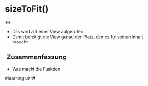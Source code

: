 # sizeToFit()
↔️

- Das wird auf einer View aufgerufen
- Damit benötigt die View genau den Platz, den es für seinen Inhalt braucht

##  Zusammenfassung
- Was macht die Funktion

#learning unit#